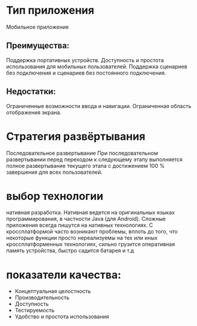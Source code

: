 # Тип приложения 
Мобильное приложение
## Преимущества: 
Поддержка портативных устройств. Доступность и простота использования для мобильных пользователей. Поддержка сценариев без подключения и сценариев без постоянного подключения.
## Недостатки: 
Ограниченные возможности ввода и навигации. Ограниченная область отображения экрана.
# Стратегия развёртывания
Последовательное развертывание
При последовательном развертывании перед переходом к следующему этапу выполняется полное развертывание текущего этапа с достижением 100 % завершения для всех пользователей.


# выбор технологии
нативная разработка. Нативная ведется на оригинальных языках программирования, в частности Java (для Android). Сложные приложения всегда пишутся на нативных технологиях. С кроссплатформой часто возникают проблемы, вплоть до того, что некоторые функции просто нереализуемы на тех или иных кроссплатформенных технологиях, сильно грузится оперативная память устройства, быстро садится батарея и т.д

# показатели качества:
-	Концептуальная целостность
-	Производительность
-	Доступность
-	Тестируемость
-	Удобство и простота использования

